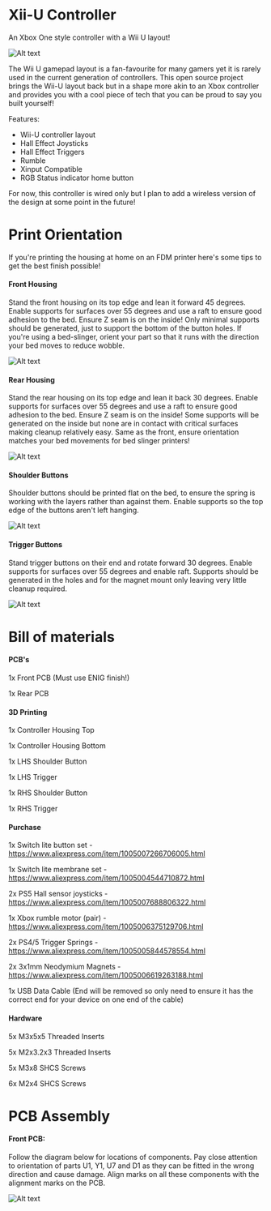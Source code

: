# Xii-U Controller
An Xbox One style controller with a Wii U layout!

![Alt text](Title.png "Xii-U Controller")

The Wii U gamepad layout is a fan-favourite for many gamers yet it is rarely used in the current generation of controllers. This open source project brings the Wii-U layout back but in a shape more akin to an Xbox controller and provides you with a cool piece of tech that you can be proud to say you built yourself!

Features:
- Wii-U controller layout
- Hall Effect Joysticks
- Hall Effect Triggers
- Rumble
- Xinput Compatible
- RGB Status indicator home button

For now, this controller is wired only but I plan to add a wireless version of the design at some point in the future!

# Print Orientation

If you're printing the housing at home on an FDM printer here's some tips to get the best finish possible!

#### Front Housing

Stand the front housing on its top edge and lean it forward 45 degrees. Enable supports for surfaces over 55 degrees and use a raft to ensure good adhesion to the bed. Ensure Z seam is on the inside! Only minimal supports should be generated, just to support the bottom of the button holes. If you're using a bed-slinger, orient your part so that it runs with the direction your bed moves to reduce wobble.

![Alt text](Print_orientation_front.png "Print orientation front")

#### Rear Housing

Stand the rear housing on its top edge and lean it back 30 degrees. Enable supports for surfaces over 55 degrees and use a raft to ensure good adhesion to the bed. Ensure Z seam is on the inside! Some supports will be generated on the inside but none are in contact with critical surfaces making cleanup relatively easy. Same as the front, ensure orientation matches your bed movements for bed slinger printers!

![Alt text](Print_orientation_rear.png "Print orientation rear")

#### Shoulder Buttons

Shoulder buttons should be printed flat on the bed, to ensure the spring is working with the layers rather than against them. Enable supports so the top edge of the buttons aren't left hanging.

![Alt text](Print_orientation_shoulders.png "Print orientation shoulders")


#### Trigger Buttons

Stand trigger buttons on their end and rotate forward 30 degrees. Enable supports for surfaces over 55 degrees and enable raft. Supports should be generated in the holes and for the magnet mount only leaving very little cleanup required.

![Alt text](Print_orientation_triggers.png "Print orientation triggers")

# Bill of materials

#### PCB's

1x Front PCB (Must use ENIG finish!)

1x Rear PCB

#### 3D Printing

1x Controller Housing Top

1x Controller Housing Bottom

1x LHS Shoulder Button

1x LHS Trigger

1x RHS Shoulder Button

1x RHS Trigger

#### Purchase

1x Switch lite button set - https://www.aliexpress.com/item/1005007266706005.html

1x Switch lite membrane set - https://www.aliexpress.com/item/1005004544710872.html

2x PS5 Hall sensor joysticks - https://www.aliexpress.com/item/1005007688806322.html

1x Xbox rumble motor (pair) - https://www.aliexpress.com/item/1005006375129706.html

2x PS4/5 Trigger Springs - https://www.aliexpress.com/item/1005005844578554.html

2x 3x1mm Neodymium Magnets - https://www.aliexpress.com/item/1005006619263188.html

1x USB Data Cable (End will be removed so only need to ensure it has the correct end for your device on one end of the cable)

#### Hardware

5x M3x5x5 Threaded Inserts

5x M2x3.2x3 Threaded Inserts

5x M3x8 SHCS Screws

6x M2x4 SHCS Screws

# PCB Assembly

#### Front PCB:

Follow the diagram below for locations of components. Pay close attention to orientation of parts U1, Y1, U7 and D1 as they can be fitted in the wrong direction and cause damage. Align marks on all these components with the alignment marks on the PCB.

![Alt text](Front_PCB_BOM.png "Front PCB BOM")

